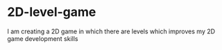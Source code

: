 # 2D-level-game
 I am creating a 2D game in which there are levels which improves my 2D game development skills
